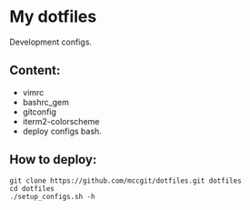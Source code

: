 # My dotfiles

Development configs. 

## Content:
* vimrc
* bashrc_gem
* gitconfig
* iterm2-colorscheme
* deploy configs bash.

## How to deploy:
```shell
git clone https://github.com/mccgit/dotfiles.git dotfiles
cd dotfiles
./setup_configs.sh -h
```

